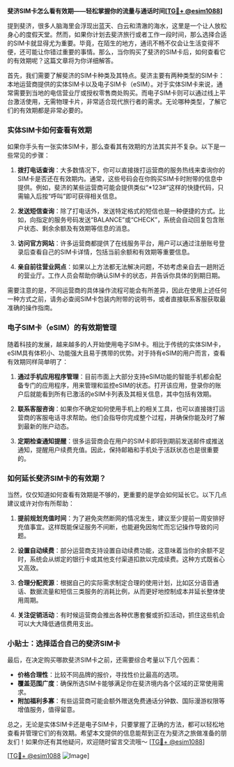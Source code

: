 **斐济SIM卡怎么看有效期——轻松掌握你的流量与通话时间[[TG💪+ @esim1088](https://t.me/s/esim1088)]**

提到斐济，很多人脑海里会浮现出蓝天、白云和清澈的海水，这里是一个让人放松身心的度假天堂。然而，如果你计划去斐济旅行或者工作一段时间，那么选择合适的SIM卡就显得尤为重要。毕竟，在陌生的地方，通讯不畅不仅会让生活变得不便，还可能让你错过重要的事情。那么，当你购买了斐济的SIM卡后，如何查看它的有效期呢？这篇文章将为你详细解答。

首先，我们需要了解斐济的SIM卡种类及其特点。斐济主要有两种类型的SIM卡：本地运营商提供的实体SIM卡以及电子SIM卡（eSIM）。对于实体SIM卡来说，通常需要到当地的电信营业厅或授权零售商处购买。而电子SIM卡则可以通过线上平台激活使用，无需物理卡片，非常适合现代旅行者的需求。无论哪种类型，了解它们的有效期都是非常必要的。

### 实体SIM卡如何查看有效期

如果你手头有一张实体SIM卡，那么查看其有效期的方法其实并不复杂。以下是一些常见的步骤：

1. **拨打电话查询**：大多数情况下，你可以直接拨打运营商的服务热线来查询你的SIM卡是否还在有效期内。通常，这些号码会在你购买SIM卡时附带的信息中提供。例如，斐济的某些运营商可能会提供类似“*123#”这样的快捷代码，只需输入后按“呼叫”即可获得相关信息。

2. **发送短信查询**：除了打电话外，发送特定格式的短信也是一种便捷的方式。比如，向指定的服务号码发送“BALANCE”或“CHECK”，系统会自动回复包含账户状态、剩余余额及有效期等信息的消息。

3. **访问官方网站**：许多运营商都提供了在线服务平台，用户可以通过注册账号登录后查看自己的SIM卡详情，包括当前余额和有效期等重要信息。

4. **亲自前往营业网点**：如果以上方法都无法解决问题，不妨考虑亲自去一趟附近的营业厅。工作人员会帮助你确认SIM卡的状态，并告诉你具体的到期日期。

需要注意的是，不同运营商的具体操作流程可能会有所差异，因此在使用上述任何一种方式之前，请务必查阅SIM卡包装内附带的说明书，或者直接联系客服获取最准确的操作指南。

### 电子SIM卡（eSIM）的有效期管理

随着科技的发展，越来越多的人开始使用电子SIM卡。相比于传统的实体SIM卡，eSIM具有体积小、功能强大且易于携带的优势。对于持有eSIM的用户而言，查看有效期同样简单明了：

1. **通过手机应用程序管理**：目前市面上大部分支持eSIM功能的智能手机都会配备专门的应用程序，用来管理和监控eSIM的状态。打开该应用，登录你的账户后就能看到所有已激活的eSIM卡列表及其相关信息，其中包括有效期。

2. **联系客服咨询**：如果你不确定如何使用手机上的相关工具，也可以直接拨打运营商的客服电话寻求帮助。他们会指导你完成整个过程，并确保你能及时了解到最新的账户动态。

3. **定期检查通知提醒**：很多运营商会在用户的SIM卡即将到期前发送邮件或推送通知，提醒用户续费充值。因此，保持邮箱和手机处于活跃状态也是很重要的。

### 如何延长斐济SIM卡的有效期？

当然，仅仅知道如何查看有效期是不够的，更重要的是学会如何延长它。以下几点建议或许对你有所帮助：

1. **提前规划充值时间**：为了避免突然断网的情况发生，建议至少提前一周安排好充值事宜。这样既能保证服务不间断，也能避免因匆忙而忘记操作导致的问题。

2. **设置自动续费**：部分运营商支持设置自动续费功能，这意味着当你的余额不足时，系统会从绑定的银行卡或其他支付渠道扣款以完成续费。这种方式既省心又高效。

3. **合理分配资源**：根据自己的实际需求制定合理的使用计划，比如区分语音通话、数据流量和短信三类服务的消耗比例，从而更好地控制成本并延长整体使用周期。

4. **关注促销活动**：有时候运营商会推出各种优惠套餐或折扣活动，抓住这些机会可以大大降低通信费用支出。

### 小贴士：选择适合自己的斐济SIM卡

最后，在决定购买哪款斐济SIM卡之前，还需要综合考量以下几个因素：

- **价格合理性**：比较不同品牌的报价，寻找性价比最高的选项。
- **覆盖范围广度**：确保所选SIM卡能够满足你在斐济境内各个区域的正常使用需求。
- **附加福利多寡**：有些运营商可能会额外赠送免费通话分钟数、国际漫游权限等增值服务，值得留意。

总之，无论是实体SIM卡还是电子SIM卡，只要掌握了正确的方法，都可以轻松地查看并管理它们的有效期。希望本文提供的信息能帮到正在为斐济之旅做准备的朋友们！如果你还有其他疑问，欢迎随时留言交流哦～ [[TG💪+ @esim1088](https://t.me/s/esim1088)]

[[TG💪+ @esim1088](https://t.me/s/esim1088) ![Image](https://i.postimg.cc/4NQfJmqS/Snipaste-2025-05-13-00-14-12.png)]